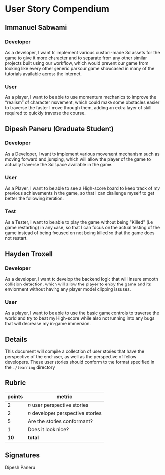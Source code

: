 # User Story Compendium

## Immanuel Sabwami
### Developer
As a developer, I want to implement various custom-made 3d assets for the game to give it more character and to separate from any other similar projects built using our workflow, which would prevent our game from looking like every other generic parkour game showcased in many of the tutorials available across the internet.

### User
As a player, I want to be able to use momentum mechanics to improve the “realism” of character movement, which could make some obstacles easier to traverse the faster I move through them, adding an extra layer of skill required to quickly traverse the course. 

## Dipesh Paneru (Graduate Student)

### Developer
As a Developer, I want to implement various movement mechanism such as moving forward and jumping, which will allow the player of the game to actually traverse the 3d space available in the game.

### User
As a Player, I want to be able to see a High-score board to keep track of my previous achievements in the game, so that I can challenge myself to get better the following iteration. 

### Test
As a Tester, I want to be able to play the game without being "Killed" (i.e game restarting) in any case, so that I can focus on the actual testing of the game instead of being focused on not being killed so that the game does not restart.

## Hayden Troxell
### Developer
As a developer, I want to develop the backend logic that will insure smooth collision detection, which will allow the player to enjoy the game and its enviorment without having any player model clipping issuses.

### User
As a player, I want to be able to use the basic game controls to traverse the world and try to beat my High-score while also not running into any bugs that will decrease my in-game immersion.

## Details
This document will compile a collection of user stories that have the perspective of the end-user, as well as the perspective of fellow developers. These user stories should conform to the format specified in the `./learning` directory.

## Rubric
| points | metric                             |
| ------ | -----------------------------------|
| 2      | _n_ user perspective stories       |
| 2      | _n_ developer perspective stories  |
| 5      | Are the stories conformant?        |
| 1      | Does it look nice?                 |
| **10** | **total**                          |


## Signatures

Dipesh Paneru
